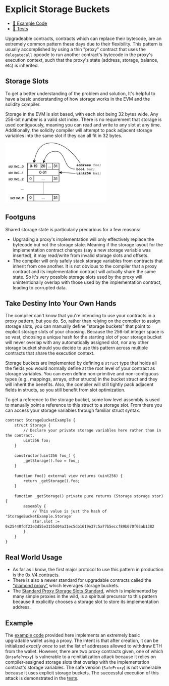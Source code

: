 # Explicit Storage Buckets

- [📜 Example Code](./ExplicitStorageBuckets.sol)
- [🐞 Tests](../../test/ExplicitStorageBuckets.t.sol)

Upgradeable contracts, contracts which can replace their bytecode, are an extremely common pattern these days due to their flexibility. This pattern is usually accomplished by using a thin "proxy" contract that uses the `delegatecall` opcode to run another contract's bytecode in the proxy's execution context, such that the proxy's state (address, storage, balance, etc) is inherited.

## Storage Slots

To get a better understanding of the problem and solution, It's helpful to have a basic understanding of how storage works in the EVM and the solidity compiler.

Storage in the EVM is slot based, with each slot being 32 bytes wide. Any 256-bit number is a valid slot index. There is no requirement that storage is used contiguously, meaning you can read and write to any slot at any time. Additionally, the solidity compiler will attempt to pack adjacent storage variables into the same slot if they can all fit in 32 bytes.

![storage slots](./storage-slots.png)

## Footguns

Shared storage state is particularly precarious for a few reasons:
- Upgrading a proxy's implementation will only effectively replace the bytecode but not the storage state. Meaning if the storage layout for the implementation contract changes (say a new storage variable was inserted), it may read/write from invalid storage slots and offsets.
- The compiler will only safely stack storage variables from contracts that inherit from one another. It is not obvious to the compiler that a proxy contract and its implementation contract will actually share the same state. So it's very possible storage slots used by the proxy will unintentionally overlap with those used by the implementation contract, leading to corrupted data.

## Take Destiny Into Your Own Hands

The compiler can't know that you're intending to use your contracts in a proxy pattern, but you do. So, rather than relying on the compiler to assign storage slots, you can manually define "storage buckets" that point to explicit storage slots of your choosing. Because the 256-bit integer space is so vast, choosing a unique hash for the starting slot of your storage bucket will never overlap with any automatically assigned slot, nor any other storage bucket should you decide to use this pattern across multiple contracts that share the execution context.

Storage buckets are implemented by defining a `struct` type that holds all the fields you would normally define at the root level of your contract as storage variables. You can even define non-primitive and non-contiguous types (e.g., mappings, arrays, other structs) in the bucket struct and they will inherit the benefits. Also, the compiler will still tightly pack adjacent fields in structs, so you still benefit from slot optimization.

To get a reference to the storage bucket, some low level assembly is used to manually point a reference to this struct to a storage slot. From there you can access your storage variables through familiar struct syntax.

```solidity
contract StorageBucketExample {
    struct Storage {
        // Declare your private storage variables here rather than in the contract.
        uint256 foo;
    }

    constructor(uint256 foo_) {
        _getStorage().foo = foo_;
    }

    function foo() external view returns (uint256) {
        return _getStorage().foo;
    }

    function _getStorage() private pure returns (Storage storage stor) {
        assembly {
            // This value is just the hash of 'StorageBucketExample.Storage'
            stor.slot := 0x25440fdf23e3d55e3155d04a31ec5db1619e37c5a77b5eccf89b670f03ab1382
        }
    }
}
```

## Real World Usage

- As far as I know, the first major protocol to use this pattern in production is the [0x V4 contracts](https://github.com/0xProject/protocol/tree/development/contracts/zero-ex/contracts/src/storage).
- There is also a newer standard for upgradable contracts called the ["diamond proxy"](https://eips.ethereum.org/EIPS/eip-2535) which leverages storage buckets.
- The [Standard Proxy Storage Slots Standard](https://eips.ethereum.org/EIPS/eip-1967), which is implemented by many simple proxies in the wild, is a spiritual precursor to this pattern because it explicitly chooses a storage slot to store its implementation address.

## Example

The [example code](./ExplicitStorageBuckets.sol) provided here implements an extremely basic upgradable wallet using a proxy. The intent is that after creation, it can be initialized *exactly once* to set the list of addresses allowed to withdraw ETH from the wallet. However, there are two proxy contracts given, one of which (`UnsafeProxy`) is vulnerable to a reinitialization attack because it relies on compiler-assigned storage slots that overlap with the implementation contract's storage variables. The safe version (`SafeProxy`) is not vulnerable because it uses explicit storage buckets. The successful execution of this attack is demonstrated in the [tests](../../test/ExplicitStorageBuckets.t.sol).
